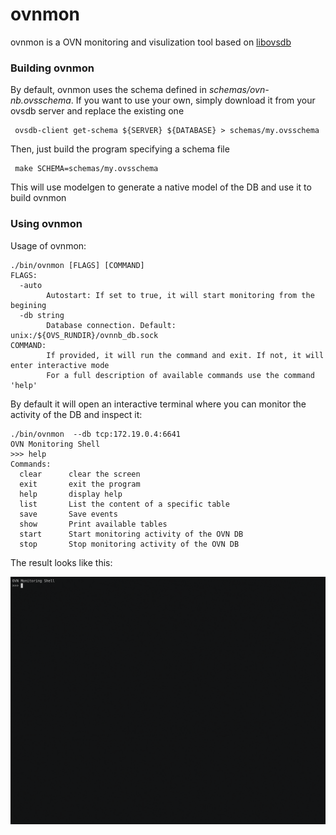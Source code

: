 # ovnmon

ovnmon is a OVN monitoring and visulization tool based on [libovsdb](https://github.com/ovn-org/libovsdb)

### Building ovnmon
By default, ovnmon uses the schema defined in *schemas/ovn-nb.ovsschema*. If you want to use your own,
simply download it from your ovsdb server and replace the existing one

     ovsdb-client get-schema ${SERVER} ${DATABASE} > schemas/my.ovsschema

Then, just build the program specifying a schema file

     make SCHEMA=schemas/my.ovsschema

This will use modelgen to generate a native model of the DB and use it to build ovnmon

### Using ovnmon
Usage of ovnmon:

	./bin/ovnmon [FLAGS] [COMMAND]
	FLAGS:
	  -auto
	        Autostart: If set to true, it will start monitoring from the begining
	  -db string
	        Database connection. Default: unix:/${OVS_RUNDIR}/ovnnb_db.sock
	COMMAND:
	        If provided, it will run the command and exit. If not, it will enter interactive mode
	        For a full description of available commands use the command 'help'


By default it will open an interactive terminal where you can monitor the activity of the DB and inspect it:

	./bin/ovnmon  --db tcp:172.19.0.4:6641
	OVN Monitoring Shell
	>>> help
	Commands:
	  clear      clear the screen
	  exit       exit the program
	  help       display help
	  list       List the content of a specific table
	  save       Save events
	  show       Print available tables
	  start      Start monitoring activity of the OVN DB
	  stop       Stop monitoring activity of the OVN DB


The result looks like this:

![Demo](doc/images/demo.gif)

